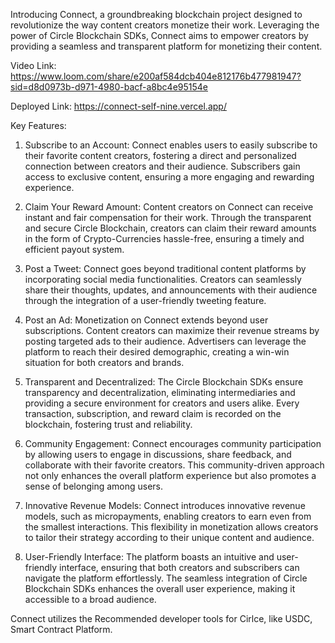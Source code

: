 

Introducing Connect, a groundbreaking blockchain project designed to revolutionize the way content creators monetize their work. Leveraging the power of Circle Blockchain SDKs, Connect aims to empower creators by providing a seamless and transparent platform for monetizing their content.

Video Link: https://www.loom.com/share/e200af584dcb404e812176b477981947?sid=d8d0973b-d971-4980-bacf-a8bc4e95154e

Deployed Link: https://connect-self-nine.vercel.app/


Key Features:

1. Subscribe to an Account:
   Connect enables users to easily subscribe to their favorite content creators, fostering a direct and personalized connection between creators and their audience. Subscribers gain access to exclusive content, ensuring a more engaging and rewarding experience.

2. Claim Your Reward Amount:
   Content creators on Connect can receive instant and fair compensation for their work. Through the transparent and secure Circle Blockchain, creators can claim their reward amounts in the form of Crypto-Currencies hassle-free, ensuring a timely and efficient payout system.

3. Post a Tweet:
   Connect goes beyond traditional content platforms by incorporating social media functionalities. Creators can seamlessly share their thoughts, updates, and announcements with their audience through the integration of a user-friendly tweeting feature.

4. Post an Ad:
   Monetization on Connect extends beyond user subscriptions. Content creators can maximize their revenue streams by posting targeted ads to their audience. Advertisers can leverage the platform to reach their desired demographic, creating a win-win situation for both creators and brands.

5. Transparent and Decentralized:
   The Circle Blockchain SDKs ensure transparency and decentralization, eliminating intermediaries and providing a secure environment for creators and users alike. Every transaction, subscription, and reward claim is recorded on the blockchain, fostering trust and reliability.

6. Community Engagement:
   Connect encourages community participation by allowing users to engage in discussions, share feedback, and collaborate with their favorite creators. This community-driven approach not only enhances the overall platform experience but also promotes a sense of belonging among users.

7. Innovative Revenue Models:
   Connect introduces innovative revenue models, such as micropayments, enabling creators to earn even from the smallest interactions. This flexibility in monetization allows creators to tailor their strategy according to their unique content and audience.

8. User-Friendly Interface:
   The platform boasts an intuitive and user-friendly interface, ensuring that both creators and subscribers can navigate the platform effortlessly. The seamless integration of Circle Blockchain SDKs enhances the overall user experience, making it accessible to a broad audience.

Connect utilizes the Recommended developer tools for Cirlce, like USDC, Smart Contract Platform.